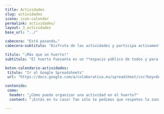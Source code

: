 ```yaml
---
title: Actividades
slug: actividades
icono: icon-calendar
permalink: actividades/
layout: 3_actividades
base_url: "../"

cabecera: "Está pasando…"
cabecera-subtitulo: "Disfruta de las actividades y participa activamente en la programación del huerto Fuensanta"

titulo: "¡Más que un huerto!"
subtitulo: "El huerto Fuesanta es un **espacio público de todos y para todos**. Hemos preparado una zona al aire libre para que se puedan realizar todo tipo de actividades abiertas y gratuitas: cultura, arte, naturaleza, deporte, salud… ¡Todas las actividades y temáticas son bienvenidas!"

boton-calendario-actividades:
 titulo: "Ir al Google Spreadsheets"
 url: "https://docs.google.com/a/colaborativa.eu/spreadsheet/ccc?key=0ApaZkqgevJCgdDNrM0RaX3RhaDEzVGhGcEo5allQaHc#gid=0"

contenido:
 como: 
  header: "¿Cómo puedo organizar una actividad en el huerto?"
  content: "¡Estás en tu casa! Tan sólo te pedimos que respetes la zona cultivo y el descanso de los vecinos. Para añadir tu actividad en el listado de próxima actividades o si tienes cualquier duda contacta con nosotros [suscribiéndote a la lista de correo](#suscribirse)."

---
```

